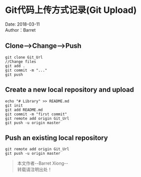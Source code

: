 # Git代码上传方式记录(Git Upload)              
Date: 2018-03-11     
Author：Barret         

## Clone-->Change-->Push                     
```                    
git clone Git_Url
//Change files
git add .
git commit -m "..."
git push
```           

## Create a new local repository and upload                  
```
echo "# Library" >> README.md
git init
git add README.md
git commit -m "first commit"
git remote add origin Git_Url
git push -u origin master
```                    

## Push an existing local repository                             
```
git remote add origin Git_Url
git push -u origin master
```

> 本文作者--Barret Xiong--    
> 转载请注明出处！
